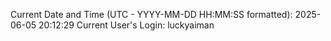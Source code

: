 Current Date and Time (UTC - YYYY-MM-DD HH:MM:SS formatted): 2025-06-05 20:12:29
Current User's Login: luckyaiman
